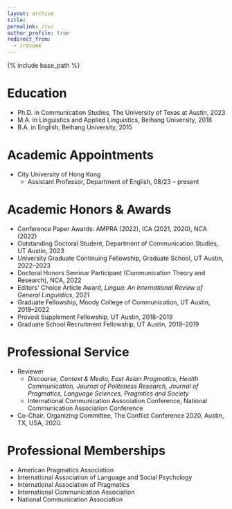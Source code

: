 ```yaml
---
layout: archive
title: 
permalink: /cv/
author_profile: true
redirect_from:
  - /resume
---
```


{% include base_path %}

Education
======
* Ph.D. in Communication Studies, The University of Texas at Austin, 2023
* M.A. in Linguistics and Applied Linguistics, Beihang University, 2018
* B.A. in English, Beihang University, 2015

Academic Appointments
======
* City University of Hong Kong
  * Assistant Professor, Department of English, 08/23 – present
  
Academic Honors & Awards
======
* Conference Paper Awards: AMPRA (2022), ICA (2021, 2020), NCA (2022)
* Outstanding Doctoral Student, Department of Communication Studies, UT Austin, 2023
* University Graduate Continuing Fellowship, Graduate School, UT Austin, 2022–2023
* Doctoral Honors Seminar Participant (Communication Theory and Research), NCA, 2022
* Editors' Choice Article Award, _Lingua: An International Review of General Linguistics_, 2021
* Graduate Fellowship, Moody College of Communication, UT Austin, 2019–2022
* Provost Supplement Fellowship, UT Austin, 2018–2019
* Graduate School Recruitment Fellowship, UT Austin, 2018–2019

Professional Service
======
* Reviewer
  * _Discourse, Context & Media, East Asian Pragmatics, Health Communication, Journal of Politeness Research, Journal of Pragmatics, Language Sciences, Pragmtics and Society_
  * International Communication Association Conference, National Communication Association Conference
* Co-Chair, Organizing Committee, The Conflict Conference 2020, Austin, TX, USA, 2020.

Professional Memberships
======
* American Pragmatics Association
* International Association of Language and Social Psychology
* International Association of Pragmatics
* International Communication Association
* National Communication Association

